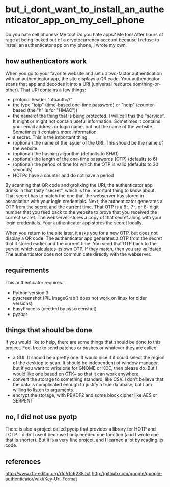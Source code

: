 # but_i_dont_want_to_install_an_authenticator_app_on_my_cell_phone

Do you hate cell phones? Me too! Do you hate apps? Me too! After hours of rage at being
locked out of a cryptocurrency account because I refuse to install an authenticator app
on my phone, I wrote my own.

## how authenticators work

When you go to your favorite website and set up two-factor authentication with an authenticator app,
the site displays a QR code. Your authenticator scans that app and decodes it into a URI (universal
resource somthing-or-other). That URI contains a few things:

- protocol header "otpauth://"
- the type "totp" (time-based one-time password) or "hotp" (counter-based (the "h" is for "HMAC"))
- the name of the thing that is being protected. I will call this the "service". It might or might not contain useful information. Sometimes it contains your email address or login name, but not the name of the website. Sometimes it contains more information.
- a secret. This is the important thing.
- (optional) the name of the issuer of the URI. This should be the name of the website.
- (optional) the hashing algorithm (defaults to SHA1)
- (optional) the length of the one-time passwords (OTP) (defaults to 6)
- (optional) the period of time for which the OTP is valid (defaults to 30 seconds)
- HOTPs have a counter and do not have a period

By scanning that QR code and grokking the URI, the authenticator app drinks in that tasty "secret", which is the important thing to know about.
That secret has to match the one that the webserver has stored in association with your login credentials. Next, the authenticator
generates a OTP from the secret and the current time. That OTP is a 6-, 7-, or 8- digit number that you feed back to the website to
prove that you received the correct secret. The webserver stores a copy of that secret along with your login credentials.
Your authenticator app stores the secret locally.

When you return to the site later, it asks you for a new OTP, but does not display a QR code. The authenticator app
generates a OTP from the secret that it stored earlier and the current time. You send that OTP back to the server, which
calculates its own OTP. If they match, then you are validated. The authenticator does not communicate directly with the webserver.

## requirements

This authenticator requires...

- Python version 3
- pyscreenshot (PIL ImageGrab() does not work on linux for older versions)
- EasyProcess (needed by pyscreenshot)
- pyzbar

## things that should be done

If you would like to help, there are some things that should be done to this project. Feel free to send patches or pushes or whatever they are called.

- a GUI. It should be a pretty one. It would nice if it could select the region of the desktop to scan. It should be independent of window manager, but if you want to write one for GNOME or KDE, then please do. But I would like one based on GTK+ so that it can work anywhere.
- convert the storage to something standard, like CSV. I don't believe that the data is complicated enough to justify a true database, but I am willing to listen to arguments.
- encrypt the storage, with PBKDF2 and some block cipher like AES or SERPENT

## no, I did not use pyotp

There is also a project called pyotp that provides a library for HOTP and TOTP. I didn't
use it because I only needed one function (and I wrote one that is shorter).
But it is a very fine project, and I learned a lot by reading its code.

## references

http://www.rfc-editor.org/rfc/rfc6238.txt
http://github.com/google/google-authenticator/wiki/Key-Uri-Format
